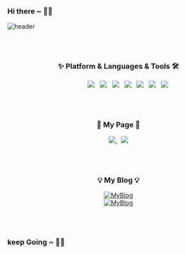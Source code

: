 ### Hi there ~ 👋🏻

<!--
**eunoia3/eunoia3** is a ✨ _special_ ✨ repository because its `README.md` (this file) appears on your GitHub profile.

Here are some ideas to get you started:

- 🔭 I’m currently working on ...
- 🌱 I’m currently learning ...
- 👯 I’m looking to collaborate on ...
- 🤔 I’m looking for help with ...
- 💬 Ask me about ...
- 📫 How to reach me: ...
- 😄 Pronouns: ...
- ⚡ Fun fact: ...
-->

![header](https://github.com/eunoia3/eunoia3/assets/67309720/f76dcff2-4b2a-48e5-9af4-6be1c6b4f15c)

<br><br>

<h3 align="center">✨ Platform & Languages & Tools 🛠️</h3>

<!-- ### Platform & Languages & Tools ✨ -->
<div align="center"> &nbsp;&nbsp;&nbsp;&nbsp;&nbsp;&nbsp;&nbsp;&nbsp;&nbsp;&nbsp;
    <img src="https://img.shields.io/badge/android-3DDC84?style=flat&logo=android&logoColor=white"/>
    &nbsp;
    <img src="https://img.shields.io/badge/kotlin-7F52FF?style=flat&logo=kotlin&logoColor=white"/>
    &nbsp;
    <img src="https://img.shields.io/badge/android studio-3DDC84?style=flat&logo=android studio&logoColor=white&textColor=black"/>
    &nbsp;
    <img src="https://img.shields.io/badge/jetpackcompose-4285F4?style=flat&logo=jetpackcompose&logoColor=white"/>
    &nbsp;
    <img src="https://img.shields.io/badge/git-F05032?style=flat&logo=git&logoColor=white">
    &nbsp;
    <img src="https://img.shields.io/badge/github-181717?style=flat&logo=github&logoColor=white">
    &nbsp;
    <img src="https://img.shields.io/badge/Firebase-FFCA28?style=flat&logo=firebase&logoColor=white"/>
</div>

<br><br>

<h3 align="center">🧸 My Page 🧸</h3>

<div align="center">
  <a href="https://eunoia3jy.tistory.com">
    <img src="https://img.shields.io/badge/tistory-FF4785?style=flat&logo=tistory&logoColor=white&link=https://eunoia3jy.tistory.com"/>
  </a>
  &nbsp;
  <a href="https://blog.naver.com/eunoia3jy">
    <img src="https://img.shields.io/badge/naver-03C75A?style=flat&logo=naver&logoColor=white&link=https://blog.naver.com/eunoia3jy"/>
  </a>
</div>

<br><br>

<h3 align="center">💡 My Blog 💡</h3>

<div align="center" style="text-align:center">

  [![MyBlog](https://github.com/eunoia3/MyAppKotlin02/assets/67309720/dd34e5d8-c0f3-44c8-a3e5-aef51940cc93)](https://eunoia3jy.tistory.com/207)
  <br>
  [![MyBlog](https://github.com/eunoia3/MyAppKotlin02/assets/67309720/a8facfd9-20c5-4bdc-8bff-68a56046a01b)]([https://velog.io/@woo0_hooo](https://eunoia3jy.tistory.com/206)https://eunoia3jy.tistory.com/206)
  
</div>

<br><br>

### keep Going ~ 👊🏻
  
